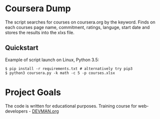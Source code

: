 # Coursera Dump

The script searches for courses on coursera.org by the keyword. Finds on each courses page name, commitment, ratings, languge, start date and stores the results into the xlxs file. 

## Quickstart

Example of script launch on Linux, Python 3.5:

```
$ pip install -r requirements.txt # alternatively try pip3
$ python3 coursera.py -k math -c 5 -p courses.xlsx

```

# Project Goals

The code is written for educational purposes. Training course for web-developers - [DEVMAN.org](https://devman.org)
